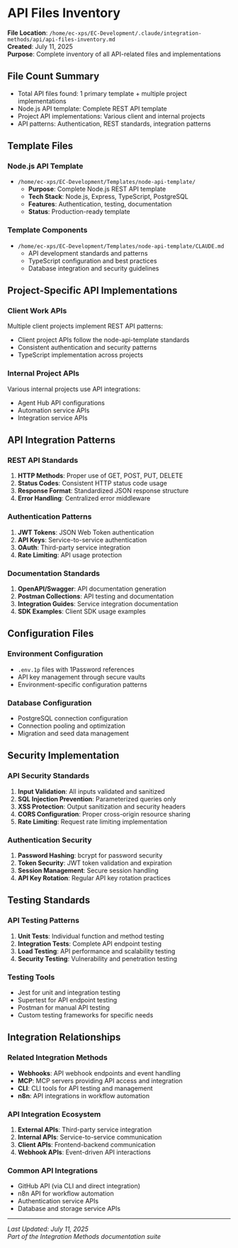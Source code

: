 # API Files Inventory

**File Location**: `/home/ec-xps/EC-Development/.claude/integration-methods/api/api-files-inventory.md`  
**Created**: July 11, 2025  
**Purpose**: Complete inventory of all API-related files and implementations

## File Count Summary
- Total API files found: 1 primary template + multiple project implementations
- Node.js API template: Complete REST API template
- Project API implementations: Various client and internal projects
- API patterns: Authentication, REST standards, integration patterns

## Template Files

### Node.js API Template
- `/home/ec-xps/EC-Development/Templates/node-api-template/`
  - **Purpose**: Complete Node.js REST API template
  - **Tech Stack**: Node.js, Express, TypeScript, PostgreSQL
  - **Features**: Authentication, testing, documentation
  - **Status**: Production-ready template

### Template Components
- `/home/ec-xps/EC-Development/Templates/node-api-template/CLAUDE.md`
  - API development standards and patterns
  - TypeScript configuration and best practices
  - Database integration and security guidelines

## Project-Specific API Implementations

### Client Work APIs
Multiple client projects implement REST API patterns:
- Client project APIs follow the node-api-template standards
- Consistent authentication and security patterns
- TypeScript implementation across projects

### Internal Project APIs
Various internal projects use API integrations:
- Agent Hub API configurations
- Automation service APIs
- Integration service APIs

## API Integration Patterns

### REST API Standards
1. **HTTP Methods**: Proper use of GET, POST, PUT, DELETE
2. **Status Codes**: Consistent HTTP status code usage
3. **Response Format**: Standardized JSON response structure
4. **Error Handling**: Centralized error middleware

### Authentication Patterns
1. **JWT Tokens**: JSON Web Token authentication
2. **API Keys**: Service-to-service authentication
3. **OAuth**: Third-party service integration
4. **Rate Limiting**: API usage protection

### Documentation Standards
1. **OpenAPI/Swagger**: API documentation generation
2. **Postman Collections**: API testing and documentation
3. **Integration Guides**: Service integration documentation
4. **SDK Examples**: Client SDK usage examples

## Configuration Files

### Environment Configuration
- `.env.1p` files with 1Password references
- API key management through secure vaults
- Environment-specific configuration patterns

### Database Configuration
- PostgreSQL connection configuration
- Connection pooling and optimization
- Migration and seed data management

## Security Implementation

### API Security Standards
1. **Input Validation**: All inputs validated and sanitized
2. **SQL Injection Prevention**: Parameterized queries only
3. **XSS Protection**: Output sanitization and security headers
4. **CORS Configuration**: Proper cross-origin resource sharing
5. **Rate Limiting**: Request rate limiting implementation

### Authentication Security
1. **Password Hashing**: bcrypt for password security
2. **Token Security**: JWT token validation and expiration
3. **Session Management**: Secure session handling
4. **API Key Rotation**: Regular API key rotation practices

## Testing Standards

### API Testing Patterns
1. **Unit Tests**: Individual function and method testing
2. **Integration Tests**: Complete API endpoint testing
3. **Load Testing**: API performance and scalability testing
4. **Security Testing**: Vulnerability and penetration testing

### Testing Tools
- Jest for unit and integration testing
- Supertest for API endpoint testing
- Postman for manual API testing
- Custom testing frameworks for specific needs

## Integration Relationships

### Related Integration Methods
- **Webhooks**: API webhook endpoints and event handling
- **MCP**: MCP servers providing API access and integration
- **CLI**: CLI tools for API testing and management
- **n8n**: API integrations in workflow automation

### API Integration Ecosystem
1. **External APIs**: Third-party service integration
2. **Internal APIs**: Service-to-service communication
3. **Client APIs**: Frontend-backend communication
4. **Webhook APIs**: Event-driven API interactions

### Common API Integrations
- GitHub API (via CLI and direct integration)
- n8n API for workflow automation
- Authentication service APIs
- Database and storage service APIs

---

*Last Updated: July 11, 2025*  
*Part of the Integration Methods documentation suite*